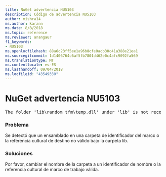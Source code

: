 ```yaml
---
title: NuGet advertencia NU5103
description: Código de advertencia NU5103
author: mishra14
ms.author: karann
ms.date: 8/8/2018
ms.topic: reference
ms.reviewer: anangaur
f1_keywords:
- NU5103
ms.openlocfilehash: 88a6c23ff5ee1a96b8cfe0acb30c41a388e21ea1
ms.sourcegitcommit: 1d1406764c6af5fb7801d462e0c4afc9092fa569
ms.translationtype: MT
ms.contentlocale: es-ES
ms.lasthandoff: 09/04/2018
ms.locfileid: "43549330"
---
```

# <a name="nuget-warning-nu5103"></a>NuGet advertencia NU5103
<pre>The folder 'lib\random_tfm\temp.dll' under 'lib' is not recognized as a valid framework name or a supported culture identifier. Rename it to a valid framework name or culture identifier.</pre>

### <a name="issue"></a>Problema

Se detectó que un ensamblado en una carpeta de identificador del marco o la referencia cultural de destino no válido bajo la carpeta lib.


### <a name="solution"></a>Soluciones

Por favor, cambiar el nombre de la carpeta a un identificador de nombre o la referencia cultural de marco de trabajo válida.

